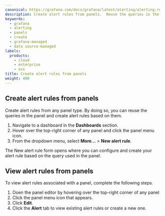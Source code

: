 ```yaml
---
canonical: https://grafana.com/docs/grafana/latest/alerting/alerting-rules/create-alerts-panels/
description: Create alert rules from panels.  Reuse the queries in the panel and create alert rules based on them.
keywords:
  - grafana
  - alerting
  - panels
  - create
  - grafana-managed
  - data source-managed
labels:
  products:
    - cloud
    - enterprise
    - oss
title: Create alert rules from panels
weight: 400
---
```


## Create alert rules from panels

Create alert rules from any panel type. By doing so, you can reuse the queries in the panel and create alert rules based on them.

1. Navigate to a dashboard in the **Dashboards** section.
2. Hover over the top-right corner of any panel and click the panel menu icon.
3. From the dropdown menu, select **More...** > **New alert rule**.

The New alert rule form opens where you can configure and create your alert rule based on the query used in the panel.

## View alert rules from panels

To view alert rules associated with a panel, complete the following steps.

1. Ooen the panel editor by hovering over the top-right corner of any panel
1. Click the panel menu icon that appears.
1. Click **Edit**.
1. Click the **Alert** tab to view existing alert rules or create a new one.
